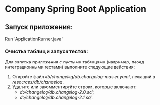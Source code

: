 # Company Spring Boot Application

## Запуск приложения:

Run 'ApplicationRunner.java'

### Очистка таблиц и запуск тестов:
Для запуска приложения с пустыми таблицами (например, перед интеграционными тестами) выполните следующие действия:

1. Откройте файл _db/changelog/db.changelog-master.yaml_, лежащий в _resources/db/changelog_.
2. Удалите или закомментируйте строки, которые включают:
   - _db/changelog/db.changelog-2.0.sql_;
   - _db/changelog/db.changelog-2.1.sql_.
